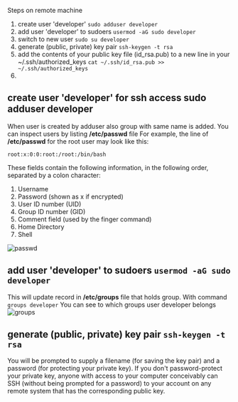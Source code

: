 
Steps on remote machine
1. create user 'developer' ```sudo adduser developer```
2. add user 'developer' to sudoers ```usermod -aG sudo developer```
3. switch to new user ```sudo su developer```
4. generate (public, private) key pair ```ssh-keygen -t rsa```
5. add the contents of your public key file (id_rsa.pub) to a new line in your ~/.ssh/authorized_keys ```cat ~/.ssh/id_rsa.pub >> ~/.ssh/authorized_keys```
6. 

## create user 'developer' for ssh access sudo adduser developer

When user is created by adduser also group with same name is added. 
You can inspect users by listing **/etc/passwd** file
For example, the line of **/etc/passwd** for the root user may look like this:

```root:x:0:0:root:/root:/bin/bash```

These fields contain the following information, in the following order, separated by a colon character:

1. Username
2. Password (shown as x if encrypted)
3. User ID number (UID)
4. Group ID number (GID)
5. Comment field (used by the finger command)
6. Home Directory
7. Shell

![passwd](users.png "users")

## add user 'developer' to sudoers ```usermod -aG sudo developer```

This will update record in **/etc/groups** file that holds group. With command ```groups developer``` You can see to which groups user developer belongs
![groups](groups.png "groups")

##  generate (public, private) key pair ```ssh-keygen -t rsa```
You will be prompted to supply a filename (for saving the key pair) and a password (for protecting your private key). If you don't password-protect your private key, anyone with access to your computer conceivably can SSH (without being prompted for a password) to your account on any remote system that has the corresponding public key.